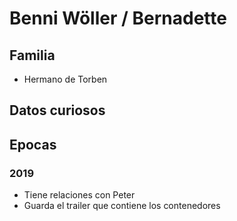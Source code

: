 # Benni Wöller / Bernadette

## Familia

* Hermano de Torben

## Datos curiosos

## Epocas

### 2019

* Tiene relaciones con Peter
* Guarda el trailer que contiene los contenedores
